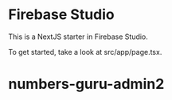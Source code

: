 # Firebase Studio

This is a NextJS starter in Firebase Studio.

To get started, take a look at src/app/page.tsx.
# numbers-guru-admin2
